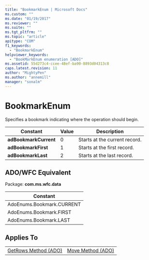 ```yaml
---
title: "BookmarkEnum | Microsoft Docs"
ms.custom: ""
ms.date: "01/19/2017"
ms.reviewer: ""
ms.suite: ""
ms.tgt_pltfrm: ""
ms.topic: "article"
apitype: "COM"
f1_keywords: 
  - "BookmarkEnum"
helpviewer_keywords: 
  - "BookMarkEnum enumeration [ADO]"
ms.assetid: 55d273c4-ccee-48ef-ba90-8893d04313c8
caps.latest.revision: 11
author: "MightyPen"
ms.author: "annemill"
manager: "sonalm"
---
```

# BookmarkEnum
Specifies a bookmark indicating where the operation should begin.  
  
|Constant|Value|Description|  
|--------------|-----------|-----------------|  
|**adBookmarkCurrent**|0|Starts at the current record.|  
|**adBookmarkFirst**|1|Starts at the first record.|  
|**adBookmarkLast**|2|Starts at the last record.|  
  
## ADO/WFC Equivalent  
 Package: **com.ms.wfc.data**  
  
|Constant|  
|--------------|  
|AdoEnums.Bookmark.CURRENT|  
|AdoEnums.Bookmark.FIRST|  
|AdoEnums.Bookmark.LAST|  
  
## Applies To  
  
|||  
|-|-|  
|[GetRows Method (ADO)](../../../ado/reference/ado-api/getrows-method-ado.md)|[Move Method (ADO)](../../../ado/reference/ado-api/move-method-ado.md)|